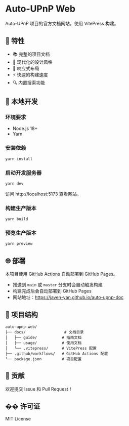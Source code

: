 # Auto-UPnP Web

Auto-UPnP 项目的官方文档网站，使用 VitePress 构建。

## 🚀 特性

- 📚 完整的项目文档
- 🎨 现代化的设计风格
- 📱 响应式布局
- ⚡ 快速的构建速度
- 🔍 内置搜索功能

## 📖 本地开发

### 环境要求

- Node.js 18+
- Yarn

### 安装依赖

```bash
yarn install
```

### 启动开发服务器

```bash
yarn dev
```

访问 http://localhost:5173 查看网站。

### 构建生产版本

```bash
yarn build
```

### 预览生产版本

```bash
yarn preview
```

## 🌐 部署

本项目使用 GitHub Actions 自动部署到 GitHub Pages。

- 推送到 `main` 或 `master` 分支时会自动触发构建
- 构建完成后会自动部署到 GitHub Pages
- 网站地址：https://javen-yan.github.io/auto-upnp-doc

## 📁 项目结构

```
auto-upnp-web/
├── docs/                 # 文档目录
│   ├── guide/           # 指南文档
│   ├── usage/           # 使用文档
│   └── .vitepress/      # VitePress 配置
├── .github/workflows/   # GitHub Actions 配置
└── package.json         # 项目配置
```

## 🤝 贡献

欢迎提交 Issue 和 Pull Request！

## �� 许可证

MIT License 